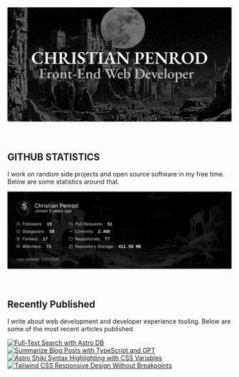
<picture>
  <source media="(prefers-color-scheme: dark)" srcset="assets/banner.dark.png?v=6975d5f3-09bd-4b77-aa4c-32b805b76095" width="843px" />
  <source media="(prefers-color-scheme: light)" srcset="assets/banner.light.png?v=6975d5f3-09bd-4b77-aa4c-32b805b76095" width="843px" />
  <img src="assets/banner.dark.png?v=6975d5f3-09bd-4b77-aa4c-32b805b76095" alt="Banner" width="843px" />
</picture>
<br />
<br />
<br />
<h2>GITHUB STATISTICS</h2>
<p>I work on random side projects and open source software in my free time. Below are some statistics around that.</p>
<picture>
  <source media="(prefers-color-scheme: dark)" srcset="assets/statistics.dark.png?v=6975d5f3-09bd-4b77-aa4c-32b805b76095" width="843px" />
  <source media="(prefers-color-scheme: light)" srcset="assets/statistics.light.png?v=6975d5f3-09bd-4b77-aa4c-32b805b76095" width="843px" />
  <img src="assets/statistics.dark.png?v=6975d5f3-09bd-4b77-aa4c-32b805b76095" alt="Github Statistics" width="843px" />
</picture>
<br />
<br />
<br />
<h2>Recently Published</h2>
<p>I write about web development and developer experience tooling. Below are some of the most recent articles published.</p>
<a href="https://christianpenrod.com/blog/full-text-search-with-astro-db"><img src="https://christianpenrod.com/blog/full-text-search-with-astro-db.png?v=6975d5f3-09bd-4b77-aa4c-32b805b76095" alt="Full-Text Search with Astro DB" width="421px" /></a>
<a href="https://christianpenrod.com/blog/summarize-blog-posts-with-typescript-and-gpt"><img src="https://christianpenrod.com/blog/summarize-blog-posts-with-typescript-and-gpt.png?v=6975d5f3-09bd-4b77-aa4c-32b805b76095" alt="Summarize Blog Posts with TypeScript and GPT" width="421px" /></a>
<a href="https://christianpenrod.com/blog/astro-shiki-syntax-highlighting-with-css-variables"><img src="https://christianpenrod.com/blog/astro-shiki-syntax-highlighting-with-css-variables.png?v=6975d5f3-09bd-4b77-aa4c-32b805b76095" alt="Astro Shiki Syntax Highlighting with CSS Variables" width="421px" /></a>
<a href="https://christianpenrod.com/blog/tailwindcss-responsive-design-without-breakpoints"><img src="https://christianpenrod.com/blog/tailwindcss-responsive-design-without-breakpoints.png?v=6975d5f3-09bd-4b77-aa4c-32b805b76095" alt="Tailwind CSS Responsive Design Without Breakpoints" width="421px" /></a>
